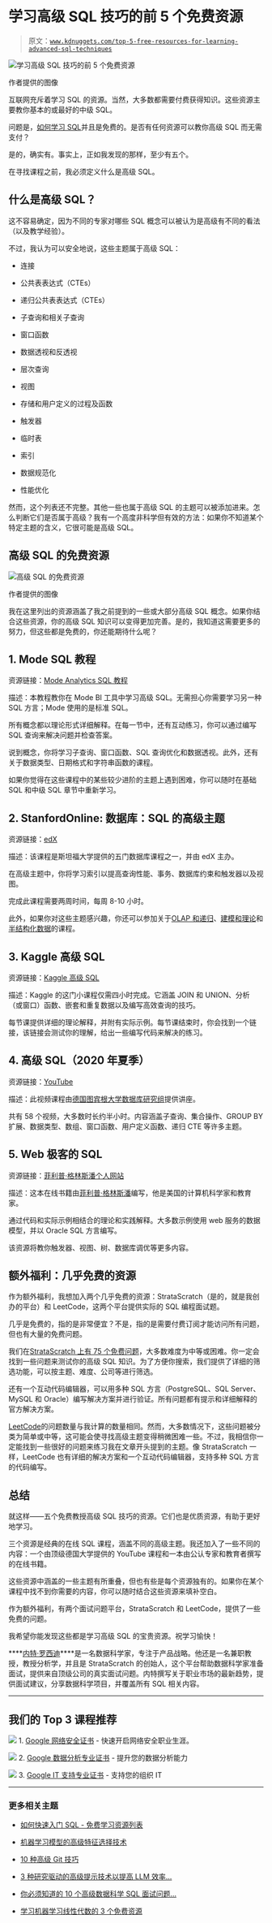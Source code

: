 # 学习高级 SQL 技巧的前 5 个免费资源

> 原文：[`www.kdnuggets.com/top-5-free-resources-for-learning-advanced-sql-techniques`](https://www.kdnuggets.com/top-5-free-resources-for-learning-advanced-sql-techniques)

![学习高级 SQL 技巧的前 5 个免费资源](img/b0ec602556aa50ba68c368a77550c0c2.png)

作者提供的图像

互联网充斥着学习 SQL 的资源。当然，大多数都需要付费获得知识。这些资源主要教你基本的或最好的中级 SQL。

问题是，[如何学习 SQL](https://www.stratascratch.com/blog/the-best-way-to-learn-sql-for-data-science/?utm_source=blog&utm_medium=click&utm_campaign=kdn+5+free+resources+for+advanced+sql)并且是免费的。是否有任何资源可以教你高级 SQL 而无需支付？

是的，确实有。事实上，正如我发现的那样，至少有五个。

在寻找课程之前，我必须定义什么是高级 SQL。

## **什么是高级 SQL？**

这不容易确定，因为不同的专家对哪些 SQL 概念可以被认为是高级有不同的看法（以及教学经验）。

不过，我认为可以安全地说，这些主题属于高级 SQL：

+   连接

+   公共表表达式（CTEs）

+   递归公共表表达式（CTEs）

+   子查询和相关子查询

+   窗口函数

+   数据透视和反透视

+   层次查询

+   视图

+   存储和用户定义的过程及函数

+   触发器

+   临时表

+   索引

+   数据规范化

+   性能优化

然而，这个列表还不完整。其他一些也属于高级 SQL 的主题可以被添加进来。怎么判断它们是否属于高级？我有一个高度非科学但有效的方法：如果你不知道某个特定主题的含义，它很可能是高级 SQL。

## **高级 SQL 的免费资源**

![高级 SQL 的免费资源](img/b2cb069c76c8735aa933dd18ce18a7bc.png)

作者提供的图像

我在这里列出的资源涵盖了我之前提到的一些或大部分高级 SQL 概念。如果你结合这些资源，你的高级 SQL 知识可以变得更加完善。是的，我知道这需要更多的努力，但这些都是免费的，你还能期待什么呢？

## **1\. Mode SQL 教程**

资源链接：[Mode Analytics SQL 教程](https://mode.com/sql-tutorial)

描述：本教程教你在 Mode BI 工具中学习高级 SQL。无需担心你需要学习另一种 SQL 方言；Mode 使用的是标准 SQL。

所有概念都以理论形式详细解释。在每一节中，还有互动练习，你可以通过编写 SQL 查询来解决问题并检查答案。

说到概念，你将学习子查询、窗口函数、SQL 查询优化和数据透视。此外，还有关于数据类型、日期格式和字符串函数的课程。

如果你觉得在这些课程中的某些较少进阶的主题上遇到困难，你可以随时在基础 SQL 和中级 SQL 章节中重新学习。

## **2\. StanfordOnline: 数据库：SQL 的高级主题**

资源链接：[edX](https://www.edx.org/learn/sql/stanford-university-databases-advanced-topics-in-sql)

描述：该课程是斯坦福大学提供的五门数据库课程之一，并由 edX 主办。

在高级主题中，你将学习索引以提高查询性能、事务、数据库约束和触发器以及视图。

完成此课程需要两周时间，每周 8-10 小时。

此外，如果你对这些主题感兴趣，你还可以参加关于[OLAP 和递归](https://www.edx.org/learn/databases/stanford-university-databases-olap-and-recursion)、[建模和理论](https://www.edx.org/learn/databases/stanford-university-databases-modeling-and-theory)和[半结构化数据](https://www.edx.org/learn/relational-databases/stanford-university-databases-semistructured-data)的课程。

## **3\. Kaggle 高级 SQL**

资源链接：[Kaggle 高级 SQL](https://www.kaggle.com/learn/advanced-sql)

描述：Kaggle 的这门小课程仅需四小时完成。它涵盖 JOIN 和 UNION、分析（或窗口）函数、嵌套和重复数据以及编写高效查询的技巧。

每节课提供详细的理论解释，并附有实际示例。每节课结束时，你会找到一个链接，该链接会测试你的理解，给出一些编写代码来解决的练习。

## **4\. 高级 SQL（2020 年夏季）**

资源链接：[YouTube](https://www.youtube.com/playlist?list=PL1XF9qjV8kH12PTd1WfsKeUQU6e83ldfc)

描述：此视频课程由[德国图宾根大学数据库研究组](https://db.cs.uni-tuebingen.de)提供讲座。

共有 58 个视频，大多数时长约半小时。内容涵盖子查询、集合操作、GROUP BY 扩展、数据类型、数组、窗口函数、用户定义函数、递归 CTE 等许多主题。

## **5\. Web 极客的 SQL**

资源链接：[菲利普·格林斯潘个人网站](https://philip.greenspun.com/sql/)

描述：这本在线书籍由[菲利普·格林斯潘](https://en.wikipedia.org/wiki/Philip_Greenspun)编写，他是美国的计算机科学家和教育家。

通过代码和实际示例相结合的理论和实践解释。大多数示例使用 web 服务的数据模型，并以 Oracle SQL 方言编写。

该资源将教你触发器、视图、树、数据库调优等更多内容。

## **额外福利：几乎免费的资源**

作为额外福利，我想加入两个几乎免费的资源：StrataScratch（是的，就是我创办的平台）和 LeetCode，这两个平台提供实际的 SQL 编程面试题。

几乎是免费的，指的是非常便宜？不是，指的是需要付费订阅才能访问所有问题，但也有大量的免费问题。

我们在[StrataScratch 上有 75 个免费问题](https://platform.stratascratch.com/coding?code_type=1&is_freemium=1&page=1&page_size=100&utm_source=blog&utm_medium=click&utm_campaign=kdn+5+free+resources+for+advanced+sql)，大多数难度为中等或困难。你一定会找到一些问题来测试你的高级 SQL 知识。为了方便你搜索，我们提供了详细的筛选功能，可以按主题、难度、公司等进行筛选。

还有一个互动代码编辑器，可以用多种 SQL 方言（PostgreSQL、SQL Server、MySQL 和 Oracle）编写解决方案并进行验证。所有问题都有提示和详细解释的官方解决方案。

[LeetCode](https://leetcode.com/problemset/database/?sorting=W3sic29ydE9yZGVyIjoiQVNDRU5ESU5HIiwib3JkZXJCeSI6IkZST05URU5EX0lEIn1d&page=1)的问题数量与我计算的数量相同。然而，大多数情况下，这些问题被分类为简单或中等，这可能会使寻找高级主题变得稍微困难一些。不过，我相信你一定能找到一些很好的问题来练习我在文章开头提到的主题。像 StrataScratch 一样，LeetCode 也有详细的解决方案和一个互动代码编辑器，支持多种 SQL 方言的代码编写。

## **总结**

就这样——五个免费教授高级 SQL 技巧的资源。它们也是优质资源，有助于更好地学习。

三个资源是经典的在线 SQL 课程，涵盖不同的高级主题。我还加入了一些不同的内容：一个由顶级德国大学提供的 YouTube 课程和一本由公认专家和教育者撰写的在线书籍。

这些资源中涵盖的一些主题有所重叠，但也有些是每个资源独有的。如果你在某个课程中找不到你需要的内容，你可以随时结合这些资源来填补空白。

作为额外福利，有两个面试问题平台，StrataScratch 和 LeetCode，提供了一些免费的问题。

我希望你能发现这些都是学习高级 SQL 的宝贵资源。祝学习愉快！

[](https://twitter.com/StrataScratch)****[内特·罗西迪](https://twitter.com/StrataScratch)****是一名数据科学家，专注于产品战略。他还是一名兼职教授，教授分析学，并且是 StrataScratch 的创始人，这个平台帮助数据科学家准备面试，提供来自顶级公司的真实面试问题。内特撰写关于职业市场的最新趋势，提供面试建议，分享数据科学项目，并覆盖所有 SQL 相关内容。

* * *

## 我们的 Top 3 课程推荐

![](img/0244c01ba9267c002ef39d4907e0b8fb.png) 1\. [Google 网络安全证书](https://www.kdnuggets.com/google-cybersecurity) - 快速开启网络安全职业生涯。

![](img/e225c49c3c91745821c8c0368bf04711.png) 2\. [Google 数据分析专业证书](https://www.kdnuggets.com/google-data-analytics) - 提升您的数据分析能力

![](img/0244c01ba9267c002ef39d4907e0b8fb.png) 3\. [Google IT 支持专业证书](https://www.kdnuggets.com/google-itsupport) - 支持您的组织 IT

* * *

### 更多相关主题

+   [如何快速入门 SQL - 免费学习资源列表](https://www.kdnuggets.com/2022/10/get-running-sql-list-free-learning-resources.html)

+   [机器学习模型的高级特征选择技术](https://www.kdnuggets.com/2023/06/advanced-feature-selection-techniques-machine-learning-models.html)

+   [10 种高级 Git 技巧](https://www.kdnuggets.com/10-advanced-git-techniques)

+   [3 种研究驱动的高级提示技术以提高 LLM 效率…](https://www.kdnuggets.com/3-research-driven-advanced-prompting-techniques-for-llm-efficiency-and-speed-optimization)

+   [你必须知道的 10 个高级数据科学 SQL 面试问题…](https://www.kdnuggets.com/2023/01/top-10-advanced-data-science-sql-interview-questions-must-know-answer.html)

+   [学习机器学习线性代数的 3 个免费资源](https://www.kdnuggets.com/2022/03/top-3-free-resources-learn-linear-algebra-machine-learning.html)
